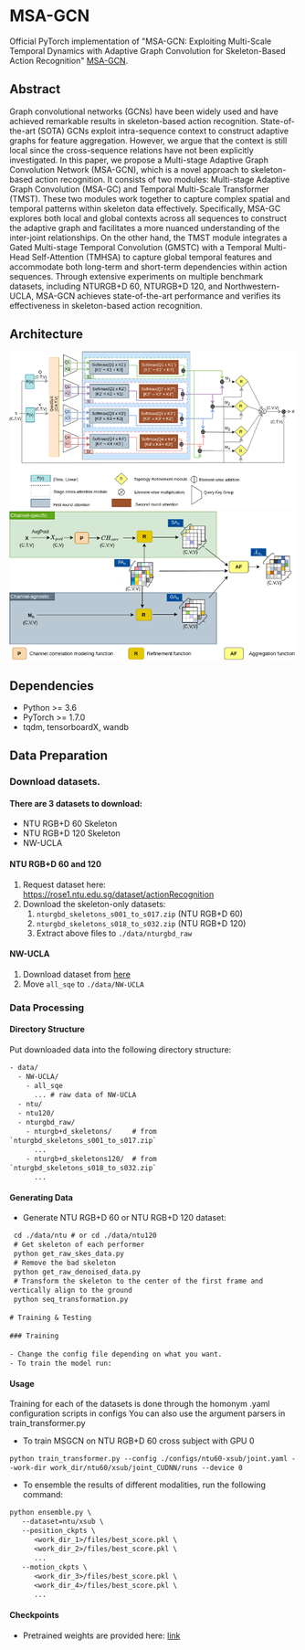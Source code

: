 # MSA-GCN
Official PyTorch implementation of "MSA-GCN: Exploiting Multi-Scale Temporal Dynamics with Adaptive Graph Convolution for Skeleton-Based Action Recognition" <a href="https://ieeexplore.ieee.org/document/10807218">MSA-GCN</a>.

## Abstract
Graph convolutional networks (GCNs) have been widely used and have achieved remarkable results in skeleton-based action recognition. State-of-the-art (SOTA) GCNs exploit intra-sequence context to construct adaptive graphs for feature aggregation. However, we argue that the context is still local since the cross-sequence relations have not been explicitly investigated. In this paper, we propose a Multi-stage Adaptive Graph Convolution Network (MSA-GCN), which is a novel approach to skeleton-based action recognition. It consists of two modules: Multi-stage Adaptive Graph Convolution (MSA-GC) and Temporal Multi-Scale Transformer (TMST). These two modules work together to capture complex spatial and temporal patterns within skeleton data effectively. Specifically, MSA-GC explores both local and global contexts across all sequences to construct the adaptive graph and facilitates a more nuanced understanding of the inter-joint relationships. On the other hand, the TMST module integrates a Gated Multi-stage Temporal Convolution (GMSTC) with a Temporal Multi-Head Self-Attention (TMHSA) to capture global temporal features and accommodate both long-term and short-term dependencies within action sequences. Through extensive experiments on multiple benchmark datasets, including NTURGB+D 60, NTURGB+D 120, and Northwestern-UCLA, MSA-GCN achieves state-of-the-art performance and verifies its effectiveness in skeleton-based action recognition.

## Architecture
<img src="Images/MSA-GCN.png" width="600" />
<img src="Images/Dynamic_topology.png" width="600" />

## Dependencies

- Python >= 3.6
- PyTorch >= 1.7.0
- tqdm, tensorboardX, wandb

## Data Preparation

### Download datasets.

#### There are 3 datasets to download:

- NTU RGB+D 60 Skeleton
- NTU RGB+D 120 Skeleton
- NW-UCLA

#### NTU RGB+D 60 and 120

1. Request dataset here: https://rose1.ntu.edu.sg/dataset/actionRecognition
2. Download the skeleton-only datasets:
   1. `nturgbd_skeletons_s001_to_s017.zip` (NTU RGB+D 60)
   2. `nturgbd_skeletons_s018_to_s032.zip` (NTU RGB+D 120)
   3. Extract above files to `./data/nturgbd_raw`

#### NW-UCLA

1. Download dataset from [here](https://www.dropbox.com/s/10pcm4pksjy6mkq/all_sqe.zip?dl=0)
2. Move `all_sqe` to `./data/NW-UCLA`

### Data Processing

#### Directory Structure

Put downloaded data into the following directory structure:

```
- data/
  - NW-UCLA/
    - all_sqe
      ... # raw data of NW-UCLA
  - ntu/
  - ntu120/
  - nturgbd_raw/
    - nturgb+d_skeletons/     # from `nturgbd_skeletons_s001_to_s017.zip`
      ...
    - nturgb+d_skeletons120/  # from `nturgbd_skeletons_s018_to_s032.zip`
      ...
```

#### Generating Data

- Generate NTU RGB+D 60 or NTU RGB+D 120 dataset:

```
 cd ./data/ntu # or cd ./data/ntu120
 # Get skeleton of each performer
 python get_raw_skes_data.py
 # Remove the bad skeleton 
 python get_raw_denoised_data.py
 # Transform the skeleton to the center of the first frame and vertically align to the ground
 python seq_transformation.py

# Training & Testing

### Training

- Change the config file depending on what you want.
- To train the model run:

``` 
#### Usage
Training for each of the datasets is done through the homonym .yaml configuration scripts in configs
You can also use the argument parsers in train_transformer.py
- To train MSGCN on NTU RGB+D 60 cross subject with GPU 0
```
python train_transformer.py --config ./configs/ntu60-xsub/joint.yaml --work-dir work_dir/ntu60/xsub/joint_CUDNN/runs --device 0
```
- To ensemble the results of different modalities, run the following command:

```
python ensemble.py \
   --dataset=ntu/xsub \
   --position_ckpts \
      <work_dir_1>/files/best_score.pkl \
      <work_dir_2>/files/best_score.pkl \
      ...
   --motion_ckpts \
      <work_dir_3>/files/best_score.pkl \
      <work_dir_4>/files/best_score.pkl \
      ...
```
#### Checkpoints
- Pretrained weights are provided here: [link](https://drive.google.com/drive/folders/1PcXVLzHfgY6qwIv5ukj92bCsiRtK1zp-?usp=sharing)
